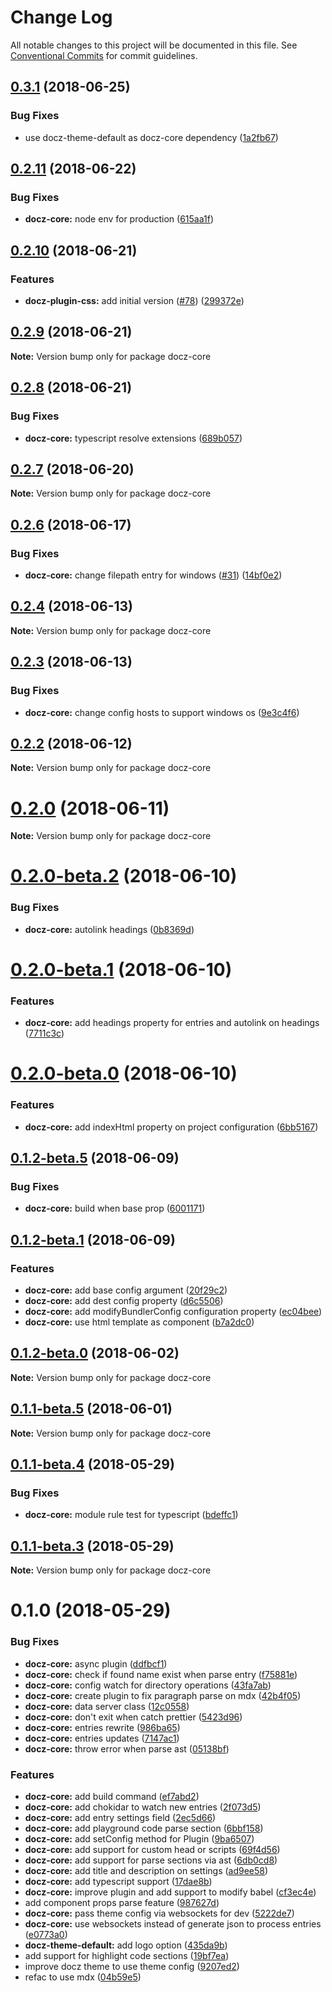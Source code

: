 # Change Log

All notable changes to this project will be documented in this file.
See [Conventional Commits](https://conventionalcommits.org) for commit guidelines.

<a name="0.3.1"></a>
## [0.3.1](https://github.com/pedronauck/docz/compare/v0.2.11...v0.3.1) (2018-06-25)


### Bug Fixes

* use docz-theme-default as docz-core dependency ([1a2fb67](https://github.com/pedronauck/docz/commit/1a2fb67))




<a name="0.2.11"></a>
## [0.2.11](https://github.com/pedronauck/docz/compare/v0.2.10...v0.2.11) (2018-06-22)


### Bug Fixes

* **docz-core:** node env for production ([615aa1f](https://github.com/pedronauck/docz/commit/615aa1f))




<a name="0.2.10"></a>
## [0.2.10](https://github.com/pedronauck/docz/compare/v0.2.9...v0.2.10) (2018-06-21)


### Features

* **docz-plugin-css:** add initial version ([#78](https://github.com/pedronauck/docz/issues/78)) ([299372e](https://github.com/pedronauck/docz/commit/299372e))




<a name="0.2.9"></a>
## [0.2.9](https://github.com/pedronauck/docz/compare/v0.2.8...v0.2.9) (2018-06-21)




**Note:** Version bump only for package docz-core

<a name="0.2.8"></a>
## [0.2.8](https://github.com/pedronauck/docz/compare/v0.2.7...v0.2.8) (2018-06-21)


### Bug Fixes

* **docz-core:** typescript resolve extensions ([689b057](https://github.com/pedronauck/docz/commit/689b057))




<a name="0.2.7"></a>
## [0.2.7](https://github.com/pedronauck/docz/compare/v0.2.6...v0.2.7) (2018-06-20)




**Note:** Version bump only for package docz-core

<a name="0.2.6"></a>
## [0.2.6](https://github.com/pedronauck/docz/compare/v0.2.5...v0.2.6) (2018-06-17)


### Bug Fixes

* **docz-core:** change filepath entry for windows ([#31](https://github.com/pedronauck/docz/issues/31)) ([14bf0e2](https://github.com/pedronauck/docz/commit/14bf0e2))




<a name="0.2.4"></a>
## [0.2.4](https://github.com/pedronauck/docz/compare/v0.2.3...v0.2.4) (2018-06-13)




**Note:** Version bump only for package docz-core

<a name="0.2.3"></a>
## [0.2.3](https://github.com/pedronauck/docz/compare/v0.2.2...v0.2.3) (2018-06-13)


### Bug Fixes

* **docz-core:** change config hosts to support windows os ([9e3c4f6](https://github.com/pedronauck/docz/commit/9e3c4f6))




<a name="0.2.2"></a>
## [0.2.2](https://github.com/pedronauck/docz/compare/v0.2.1...v0.2.2) (2018-06-12)




**Note:** Version bump only for package docz-core

<a name="0.2.0"></a>
# [0.2.0](https://github.com/pedronauck/docz/compare/v0.2.0-beta.2...v0.2.0) (2018-06-11)




**Note:** Version bump only for package docz-core

<a name="0.2.0-beta.2"></a>
# [0.2.0-beta.2](https://github.com/doczjs/docz/compare/v0.2.0-beta.1...v0.2.0-beta.2) (2018-06-10)


### Bug Fixes

* **docz-core:** autolink headings ([0b8369d](https://github.com/doczjs/docz/commit/0b8369d))




<a name="0.2.0-beta.1"></a>
# [0.2.0-beta.1](https://github.com/doczjs/docz/compare/v0.2.0-beta.0...v0.2.0-beta.1) (2018-06-10)


### Features

* **docz-core:** add headings property for entries and autolink on headings ([7711c3c](https://github.com/doczjs/docz/commit/7711c3c))




<a name="0.2.0-beta.0"></a>
# [0.2.0-beta.0](https://github.com/doczjs/docz/compare/v0.1.2-beta.6...v0.2.0-beta.0) (2018-06-10)


### Features

* **docz-core:** add indexHtml property on project configuration ([6bb5167](https://github.com/doczjs/docz/commit/6bb5167))




<a name="0.1.2-beta.5"></a>
## [0.1.2-beta.5](https://github.com/doczjs/docz/compare/v0.1.2-beta.4...v0.1.2-beta.5) (2018-06-09)


### Bug Fixes

* **docz-core:** build when base prop ([6001171](https://github.com/doczjs/docz/commit/6001171))




<a name="0.1.2-beta.1"></a>
## [0.1.2-beta.1](https://github.com/doczjs/docz/compare/v0.1.2-beta.0...v0.1.2-beta.1) (2018-06-09)


### Features

* **docz-core:** add base config argument ([20f29c2](https://github.com/doczjs/docz/commit/20f29c2))
* **docz-core:** add dest config property ([d6c5506](https://github.com/doczjs/docz/commit/d6c5506))
* **docz-core:** add modifyBundlerConfig configuration property ([ec04bee](https://github.com/doczjs/docz/commit/ec04bee))
* **docz-core:** use html template as component ([b7a2dc0](https://github.com/doczjs/docz/commit/b7a2dc0))




<a name="0.1.2-beta.0"></a>
## [0.1.2-beta.0](https://github.com/doczjs/docz/compare/v0.1.1...v0.1.2-beta.0) (2018-06-02)




**Note:** Version bump only for package docz-core

<a name="0.1.1-beta.5"></a>
## [0.1.1-beta.5](https://github.com/doczjs/docz/compare/v0.1.1-beta.4...v0.1.1-beta.5) (2018-06-01)




**Note:** Version bump only for package docz-core

<a name="0.1.1-beta.4"></a>
## [0.1.1-beta.4](https://github.com/doczjs/docz/compare/v0.1.1-beta.3...v0.1.1-beta.4) (2018-05-29)


### Bug Fixes

* **docz-core:** module rule test for typescript ([bdeffc1](https://github.com/doczjs/docz/commit/bdeffc1))




<a name="0.1.1-beta.3"></a>
## [0.1.1-beta.3](https://github.com/doczjs/docz/compare/v0.1.1-beta.2...v0.1.1-beta.3) (2018-05-29)




**Note:** Version bump only for package docz-core

<a name="0.1.0"></a>
# 0.1.0 (2018-05-29)


### Bug Fixes

* **docz-core:** async plugin ([ddfbcf1](https://github.com/doczjs/docz/commit/ddfbcf1))
* **docz-core:** check if found name exist when parse entry ([f75881e](https://github.com/doczjs/docz/commit/f75881e))
* **docz-core:** config watch for directory operations ([43fa7ab](https://github.com/doczjs/docz/commit/43fa7ab))
* **docz-core:** create plugin to fix paragraph parse on mdx ([42b4f05](https://github.com/doczjs/docz/commit/42b4f05))
* **docz-core:** data server class ([12c0558](https://github.com/doczjs/docz/commit/12c0558))
* **docz-core:** don't exit when catch prettier ([5423d96](https://github.com/doczjs/docz/commit/5423d96))
* **docz-core:** entries rewrite ([986ba65](https://github.com/doczjs/docz/commit/986ba65))
* **docz-core:** entries updates ([7147ac1](https://github.com/doczjs/docz/commit/7147ac1))
* **docz-core:** throw error when parse ast ([05138bf](https://github.com/doczjs/docz/commit/05138bf))


### Features

* **docz-core:** add build command ([ef7abd2](https://github.com/doczjs/docz/commit/ef7abd2))
* **docz-core:** add chokidar to watch new entries ([2f073d5](https://github.com/doczjs/docz/commit/2f073d5))
* **docz-core:** add entry settings field ([2ec5d66](https://github.com/doczjs/docz/commit/2ec5d66))
* **docz-core:** add playground code parse section ([6bbf158](https://github.com/doczjs/docz/commit/6bbf158))
* **docz-core:** add setConfig method for Plugin ([9ba6507](https://github.com/doczjs/docz/commit/9ba6507))
* **docz-core:** add support for custom head or scripts ([69f4d56](https://github.com/doczjs/docz/commit/69f4d56))
* **docz-core:** add support for parse sections via ast ([6db0cd8](https://github.com/doczjs/docz/commit/6db0cd8))
* **docz-core:** add title and description on settings ([ad9ee58](https://github.com/doczjs/docz/commit/ad9ee58))
* **docz-core:** add typescript support ([17dae8b](https://github.com/doczjs/docz/commit/17dae8b))
* **docz-core:** improve plugin and add support to modify babel ([cf3ec4e](https://github.com/doczjs/docz/commit/cf3ec4e))
* add component props parse feature ([987627d](https://github.com/doczjs/docz/commit/987627d))
* **docz-core:** pass theme config via websockets for dev ([5222de7](https://github.com/doczjs/docz/commit/5222de7))
* **docz-core:** use websockets instead of generate json to process entries ([e0773a0](https://github.com/doczjs/docz/commit/e0773a0))
* **docz-theme-default:** add logo option ([435da9b](https://github.com/doczjs/docz/commit/435da9b))
* add support for highlight code sections ([19bf7ea](https://github.com/doczjs/docz/commit/19bf7ea))
* improve docz theme to use theme config ([9207ed2](https://github.com/doczjs/docz/commit/9207ed2))
* refac to use mdx ([04b59e5](https://github.com/doczjs/docz/commit/04b59e5))
